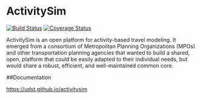 ActivitySim
===========

[![Build Status](https://travis-ci.org/UDST/activitysim.svg?branch=master)](https://travis-ci.org/UDST/activitysim) [![Coverage Status](https://coveralls.io/repos/UDST/activitysim/badge.png?branch=master)](https://coveralls.io/r/UDST/activitysim?branch=master)

ActivitySim is an open platform for activity-based travel modeling.  It emerged
from a consortium of Metropolitan Planning Organizations (MPOs) and other
transportation planning agencies that wanted to build a shared, open, platform
that could be easily adapted to their individual needs, but would share a
robust, efficient, and well-maintained common core.

##Documentation

https://udst.github.io/activitysim